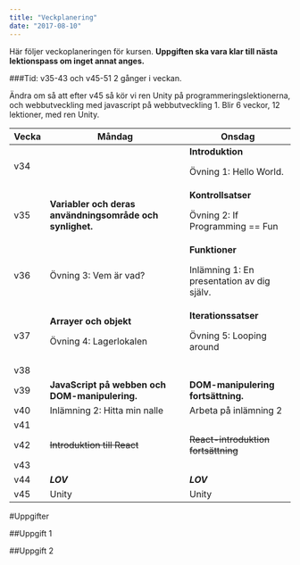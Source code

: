 ```yaml
---
title: "Veckplanering"
date: "2017-08-10"
---
```


Här följer veckoplaneringen för kursen. **Uppgiften ska vara klar till nästa lektionspass om inget annat anges.**

###Tid:
v35-43 och v45-51
2 gånger i veckan.

Ändra om så att efter v45 så kör vi ren Unity på programmeringslektionerna, och webbutveckling med javascript på webbutveckling 1. Blir 6 veckor, 12 lektioner, med ren Unity.

| Vecka | Måndag                                                   | Onsdag                                                           |
| ----- | -------------------------------------------------------- | ---------------------------------------------------------------- |
| v34   |                                                          | **Introduktion** <p>Övning 1: Hello World.</p>                   |
| v35   | **Variabler och deras användningsområde och synlighet.** | **Kontrollsatser** <p>Övning 2: If Programming == Fun</p>        |
| v36   | Övning 3: Vem är vad?                                    | **Funktioner** <p>Inlämning 1: En presentation av dig själv.</p> | Arbeta på inlämning 1. |
| v37   | **Arrayer och objekt** <p>Övning 4: Lagerlokalen</p>     | **Iterationssatser**<p>Övning 5: Looping around<p>               |
| v38   |                                                          |                                                                  |
| v39   | **JavaScript på webben och DOM-manipulering.**           | **DOM-manipulering fortsättning.**                               |
| v40   | Inlämning 2: Hitta min nalle                             | Arbeta på inlämning 2                                            |
| v41   |                                                          |
| v42   | ~~Introduktion till React~~                              | ~~React-introduktion fortsättning~~                              |
| v43   |                                                          |
| v44   | **_LOV_**                                                | **_LOV_**                                                        |
| v45   | Unity                                                    | Unity                                                            |

#Uppgifter

##Uppgift 1

##Uppgift 2
